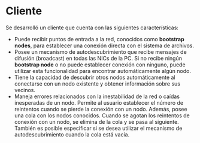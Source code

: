 # Cliente

Se desarrolló un cliente que cuenta con las siguientes características:

- Puede recibir puntos de entrada a la red, conocidos como **bootstrap nodes**, para establecer una conexión directa con el sistema de archivos.
- Posee un mecanismo de autodescubrimiento que recibe mensajes de difusión (broadcast) en todas las NICs de la PC. Si no recibe ningún **bootstrap node** o no puede establecer conexión con ninguno, puede utilizar esta funcionalidad para encontrar automáticamente algún nodo.
- Tiene la capacidad de descubrir otros nodos automáticamente al conectarse con un nodo existente y obtener información sobre sus vecinos.
- Maneja errores relacionados con la inestabilidad de la red o caídas inesperadas de un nodo. Permite al usuario establecer el número de reintentos cuando se pierde la conexión con un nodo. Además, posee una cola con los nodos conocidos. Cuando se agotan los reintentos de conexión con un nodo, se elimina de la cola y se pasa al siguiente. También es posible especificar si se desea utilizar el mecanismo de autodescubrimiento cuando la cola está vacía.

